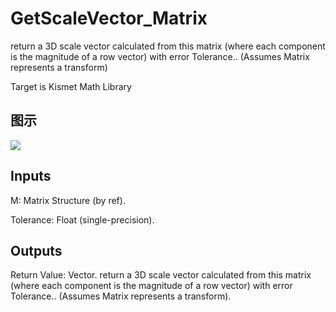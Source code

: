# GetScaleVector_Matrix

return a 3D scale vector calculated from this matrix (where each component is the magnitude of a row vector) with error Tolerance.. (Assumes Matrix represents a transform)

Target is Kismet Math Library

## 图示

![]($-20221218-19521672.png)

## Inputs

M: Matrix Structure (by ref).

Tolerance: Float (single-precision).  

## Outputs

Return Value: Vector. return a 3D scale vector calculated from this matrix (where each component is the magnitude of a row vector) with error Tolerance.. (Assumes Matrix represents a transform).

